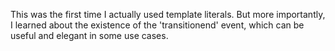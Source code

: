 This was the first time I actually used template literals. But more importantly, I learned about the existence of the 
'transitionend' event, which can be useful and elegant in some use cases.
